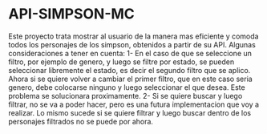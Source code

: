 # API-SIMPSON-MC
Este proyecto trata mostrar al usuario de la manera mas eficiente y comoda todos los personajes de los simpson, obtenidos a partir de su API.
Algunas consideraciones a tener en cuenta:
  1- En el caso de que se seleccione un filtro, por ejemplo de genero, y luego se filtre por estado, se pueden seleccionar libremente el estado, es decir el segundo filtro que se aplico. Ahora si se quiere volver a cambiar el primer filtro, que en este caso seria genero, debe colocarse ninguno y luego seleccionar el que desea. Este problema se solucionara proximamente.
  2- Si se quiere buscar y luego filtrar, no se va a poder hacer, pero es una futura implementacion que voy a realizar. Lo mismo sucede si se quiere filtrar y luego buscar dentro de los personajes filtrados no se puede por ahora.
  
